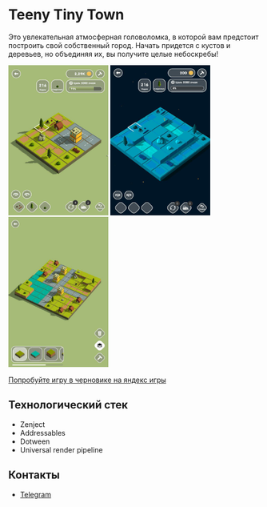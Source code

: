 # Teeny Tiny Town
Это увлекательная атмосферная головоломка, в которой вам предстоит построить свой собственный город. Начать придется с кустов и деревьев, но объединяя их, вы получите целые небоскребы!

 <p>
    <img src="https://github.com/Virvon/Teeny_Tiny_Town/blob/master/Screenshots/photo_3_2024-11-20_09-15-35.png" alt="Screenshot" width="200" height="300">
    <img src="https://github.com/Virvon/Teeny_Tiny_Town/blob/master/Screenshots/photo_1_2024-11-20_09-15-35.png" alt="Screenshot"  width="200" height="300">
    <img src="https://github.com/Virvon/Teeny_Tiny_Town/blob/master/Screenshots/photo_2_2024-11-20_09-15-35.png" alt="Screenshot"  width="200" height="300">
  </p>

[Попробуйте игру в черновике на яндекс игры](https://yandex.ru/games/app/385474?draft=true&lang=ru)

## Технологический стек
- Zenject
- Addressables
- Dotween
- Universal render pipeline

## Контакты
- [Telegram](https://t.me/Virvon)
